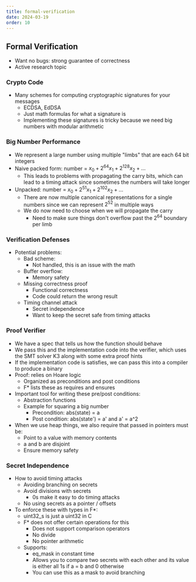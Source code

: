 ```yaml
---
title: formal-verification
date: 2024-03-19
order: 10
---
```


## Formal Verification

- Want no bugs: strong guarantee of correctness
- Active research topic

### Crypto Code

- Many schemes for computing cryptographic signatures for your messages
  - ECDSA, EdDSA
  - Just math formulas for what a signature is
  - Implementing these signatures is tricky because we need big numbers with modular arithmetic

### Big Number Performance

- We represent a large number using multiple "limbs" that are each 64 bit integers
- Naive packed form: number = $x_0 + 2^{64}x_1 + 2^{128}x_2 + \dots$
  - This leads to problems with propagating the carry bits, which can lead to a timing attack since sometimes the numbers will take longer
- Unpacked: number = $x_0 + 2^{51}x_1 + 2^{102}x_2 + \dots$
  - There are now multiple canonical representations for a single numbers since we can represent $2^52$ in multiple ways
  - We do now need to choose when we will propagate the carry
    - Need to make sure things don't overflow past the $2^64$ boundary per limb

### Verification Defenses

- Potential problems:
  - Bad scheme:
    - Not handled, this is an issue with the math
  - Buffer overflow:
    - Memory safety
  - Missing correctness proof
    - Functional correctness
    - Code could return the wrong result
  - Timing channel attack
    - Secret independence
    - Want to keep the secret safe from timing attacks

### Proof Verifier

- We have a spec that tells us how the function should behave
- We pass this and the implementation code into the verifier, which uses the SMT solver K3 along with some extra proof hints
- If the implementation code is satisfies, we can pass this into a compiler to produce a binary
- Proof: relies on Hoare logic
  - Organized as preconditions and post conditions
  - F\* lists these as requires and ensures
- Important tool for writing these pre/post conditions:
  - Abstraction functions
  - Example for squaring a big number
    - Precondition: abs(state) = a
    - Post condition: abs(state') = a' and a' = a^2
- When we use heap things, we also require that passed in pointers must be:
  - Point to a value with memory contents
  - a and b are disjoint
  - Ensure memory safety

### Secret Independence

- How to avoid timing attacks
  - Avoiding branching on secrets
  - Avoid divisions with secrets
    - 0s make it easy to do timing attacks
  - No using secrets as a pointer / offsets
- To enforce these with types in F\*:
  - uint32_s is just a uint32 in C
  - F\* does not offer certain operations for this
    - Does not support comparison operators
    - No divide
    - No pointer arithmetic
  - Supports:
    - eq_mask in constant time
    - Allows you to compare two secrets with each other and its value is either all 1s if a = b and 0 otherwise
    - You can use this as a mask to avoid branching
